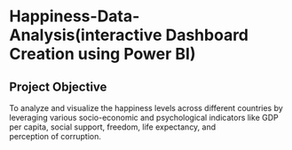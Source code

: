 # Happiness-Data-Analysis(interactive Dashboard Creation using Power BI)

## Project Objective 
To analyze and visualize the happiness levels across different countries by leveraging various socio-economic and psychological indicators like GDP per capita, social support, freedom, life expectancy, and perception of corruption.
